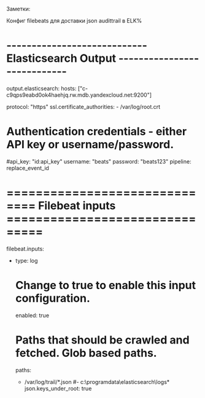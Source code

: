 Заметки:

Конфиг filebeats для доставки json audittrail в ELK%

# ---------------------------- Elasticsearch Output ----------------------------
output.elasticsearch:
  hosts: ["c-c9qps9eabd0ok4haehjq.rw.mdb.yandexcloud.net:9200"]

  protocol: "https"
  ssl.certificate_authorities:
    - /var/log/root.crt
  # Authentication credentials - either API key or username/password.
  #api_key: "id:api_key"
  username: "beats"
  password: "beats123"
  pipeline: replace_event_id

# ============================== Filebeat inputs ===============================

filebeat.inputs:

- type: log

  # Change to true to enable this input configuration.
  enabled: true

  # Paths that should be crawled and fetched. Glob based paths.
  paths:
    - /var/log/trail/*.json
    #- c:\programdata\elasticsearch\logs\*
  json.keys_under_root: true
